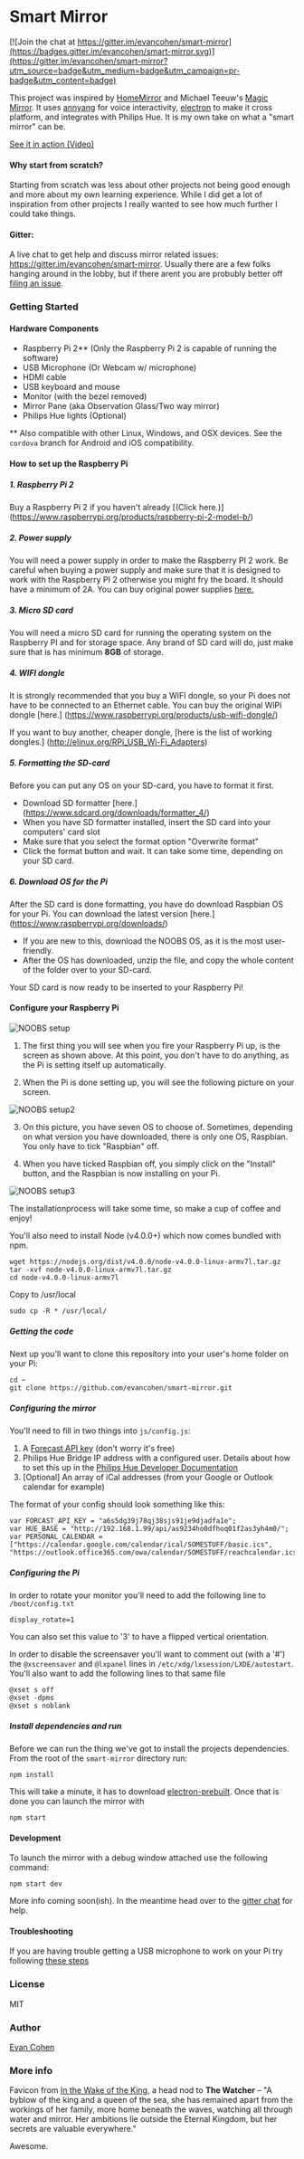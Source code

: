 # Smart Mirror

[![Join the chat at https://gitter.im/evancohen/smart-mirror](https://badges.gitter.im/evancohen/smart-mirror.svg)](https://gitter.im/evancohen/smart-mirror?utm_source=badge&utm_medium=badge&utm_campaign=pr-badge&utm_content=badge)

This project was inspired by [HomeMirror](https://github.com/HannahMitt/HomeMirror) and Michael Teeuw's [Magic Mirror](http://michaelteeuw.nl/tagged/magicmirror). It uses [annyang](https://github.com/TalAter/annyang) for voice interactivity, [electron](http://electron.atom.io/) to make it cross platform, and integrates with Philips Hue. It is my own take on what a "smart mirror" can be.

[See it in action (Video)](https://www.youtube.com/watch?v=PDIbhV8Nvq8)

#### Why start from scratch?
Starting from scratch was less about other projects not being good enough and more about my own learning experience. While I did get a lot of inspiration from other projects I really wanted to see how much further I could take things.

#### Gitter:
A live chat to get help and discuss mirror related issues: https://gitter.im/evancohen/smart-mirror. Usually there are a few folks hanging around in the lobby, but if there arent you are probubly better off [filing an issue](https://github.com/evancohen/smart-mirror/issues/new).

### Getting Started
#### Hardware Components
- Raspberry Pi 2** (Only the Raspberry Pi 2 is capable of running the software) 
- USB Microphone (Or Webcam w/ microphone)
- HDMI cable
- USB keyboard and mouse
- Monitor (with the bezel removed)
- Mirror Pane (aka Observation Glass/Two way mirror)
- Philips Hue lights (Optional)

** Also compatible with other Linux, Windows, and OSX devices. See the `cordova` branch for Android and iOS compatibility.

#### How to set up the Raspberry Pi

##### 1. Raspberry Pi 2
Buy a Raspberry Pi 2 if you haven't already [(Click here.)] (https://www.raspberrypi.org/products/raspberry-pi-2-model-b/) 

##### 2. Power supply
You will need a power supply in order to make the Raspberry PI 2 work.
Be careful when buying a power supply and make sure that it is designed to work with the Raspberry PI 2 otherwise you might fry the board. It should have a minimum of 2A. You can buy original power supplies [here.](https://www.raspberrypi.org/products/universal-power-supply/)

##### 3. Micro SD card 
You will need a micro SD card for running the operating system on the Raspberry PI and for storage space. Any brand of SD card will do, just make sure that is has minimum <strong>8GB</strong> of storage.

##### 4. WIFI dongle
It is strongly recommended that you buy a WIFI dongle, so your Pi does not have to be connected to an Ethernet cable. You can buy the original WiPi dongle [here.] (https://www.raspberrypi.org/products/usb-wifi-dongle/)

If you want to buy another, cheaper dongle, [here is the list of working dongles.] (http://elinux.org/RPi_USB_Wi-Fi_Adapters)

##### 5. Formatting the SD-card
Before you can put any OS on your SD-card, you have to format it first. 

- Download SD formatter [here.] (https://www.sdcard.org/downloads/formatter_4/)
- When you have SD formatter installed, insert the SD card into your computers' card slot
- Make sure that you select the format option "Overwrite format"
- Click the format button and wait. It can take some time, depending on your SD card.

##### 6. Download OS for the Pi
After the SD card is done formatting, you have do download Raspbian OS for your Pi. You can download the latest version [here.] (https://www.raspberrypi.org/downloads/)
- If you are new to this, download the NOOBS OS, as it is the most user-friendly. 
- After the OS has downloaded, unzip the file, and copy the whole content of the folder over to your SD-card.

Your SD card is now ready to be inserted to your Raspberry Pi!

#### Configure your Raspberry Pi

![NOOBS setup](http://www.howtogeek.com/wp-content/uploads/2013/10/ximg_524d91f199b4f.png.pagespeed.gp+jp+jw+pj+js+rj+rp+rw+ri+cp+md.ic.-K1DimTb0H.png)

1. The first thing you will see when you fire your Raspberry Pi up, is the screen as shown above. At this point, you don't have to do anything, as the Pi is setting itself up automatically.

2. When the Pi is done setting up, you will see the following picture on your screen.

![NOOBS setup2](http://www.howtogeek.com/wp-content/uploads/2013/10/ximg_524d9fb0d8009.png.pagespeed.gp+jp+jw+pj+js+rj+rp+rw+ri+cp+md.ic.T4Gsgg_9du.png)

3. On this picture, you have seven OS to choose of. Sometimes, depending on what version you have downloaded, there is only one OS, Raspbian. You only have to tick "Raspbian" off.

4. When you have ticked Raspbian off, you simply click on the "Install" button, and the Raspbian is now installing on your Pi.

![NOOBS setup3](http://www.howtogeek.com/wp-content/uploads/2013/10/ximg_524d9fb0d8009.png.pagespeed.gp+jp+jw+pj+js+rj+rp+rw+ri+cp+md.ic.T4Gsgg_9du.png)

The installationprocess will take some time, so make a cup of coffee and enjoy!






You'll also need to install Node (v4.0.0+) which now comes bundled with npm.
```
wget https://nodejs.org/dist/v4.0.0/node-v4.0.0-linux-armv7l.tar.gz 
tar -xvf node-v4.0.0-linux-armv7l.tar.gz 
cd node-v4.0.0-linux-armv7l
```
Copy to /usr/local
```
sudo cp -R * /usr/local/
```

##### Getting the code
Next up you'll want to clone this repository into your user's home folder on your Pi:
```
cd ~
git clone https://github.com/evancohen/smart-mirror.git
```

##### Configuring the mirror
You'll need to fill in two things into `js/config.js`:

1. A [Forecast API key](https://developer.forecast.io/) (don't worry it's free)
2. Philips Hue Bridge IP address with a configured user. Details about how to set this up in the [Philips Hue Developer Documentation](http://www.developers.meethue.com/documentation/getting-started)
3. [Optional] An array of iCal addresses (from your Google or Outlook calendar for example)

The format of your config should look something like this:
```
var FORCAST_API_KEY = "a6s5dg39j78qj38sjs91je9djadfa1e";
var HUE_BASE = "http://192.168.1.99/api/as9234ho0dfhoq01f2as3yh4m0/";
var PERSONAL_CALENDAR = ["https://calendar.google.com/calendar/ical/SOMESTUFF/basic.ics",
"https://outlook.office365.com/owa/calendar/SOMESTUFF/reachcalendar.ics"];
```
##### Configuring the Pi
In order to rotate your monitor you'll need to add the following line to `/boot/config.txt`
```
display_rotate=1
```
You can also set this value to '3' to have a flipped vertical orientation.

In order to disable the screensaver you'll want to comment out (with a '#') the `@xscreensaver` and `@lxpanel` lines in `/etc/xdg/lxsession/LXDE/autostart`. You'll also want to add the following lines to that same file
```
@xset s off
@xset -dpms
@xset s noblank
```

##### Install dependencies and run
Before we can run the thing we've got to install the projects dependencies. From the root of the `smart-mirror` directory run:
```
npm install
```

This will take a minute, it has to download [electron-prebuilt](https://github.com/mafintosh/electron-prebuilt). Once that is done you can launch the mirror with
```
npm start
```

#### Development
To launch the mirror with a debug window attached use the following command:
```
npm start dev
```
More info coming soon(ish). In the meantime head over to the [gitter chat](https://gitter.im/evancohen/smart-mirror) for help. 

#### Troubleshooting
If you are having trouble getting a USB microphone to work on your Pi try following [these steps](https://github.com/evancohen/smart-mirror/issues/20)

### License
MIT

### Author
[Evan Cohen](http://evanbtcohen.com/)

### More info
Favicon from [In the Wake of the King](http://walkingmind.evilhat.com/2014/03/17/in-the-wake-of-the-king/), a head nod to **The Watcher** – "A byblow of the king and a queen of the sea, she has remained apart from the workings of her family, more home beneath the waves, watching all through water and mirror. Her ambitions lie outside the Eternal Kingdom, but her secrets are valuable everywhere."

Awesome.
